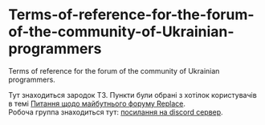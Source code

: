 # Terms-of-reference-for-the-forum-of-the-community-of-Ukrainian-programmers
Terms of reference for the forum of the community of Ukrainian programmers.

Тут знаходиться зародок ТЗ. Пункти були обрані з хотілок користувачів в темі [Питання щодо майбутнього форуму Replace](https://replace.org.ua/topic/13820/).<br>
Робоча группа знаходиться тут: [посилання на discord сервер](https://discord.com/invite/cXU4xcd3PR).<br>
